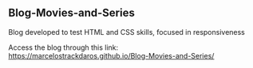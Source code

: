 Blog-Movies-and-Series
-------------------------------------------------------------------

Blog developed to test HTML and CSS skills, focused in responsiveness

Access the blog through this link: https://marcelostrackdaros.github.io/Blog-Movies-and-Series/
